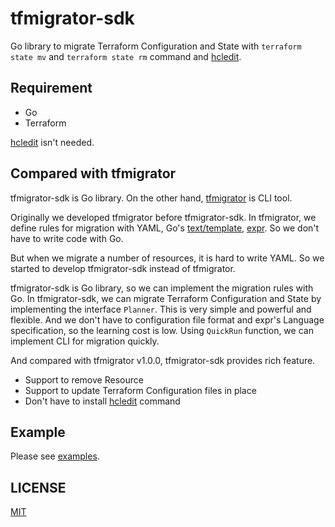 # tfmigrator-sdk

Go library to migrate Terraform Configuration and State with `terraform state mv` and `terraform state rm` command and [hcledit](https://github.com/minamijoyo/hcledit).

## Requirement

* Go
* Terraform

[hcledit](https://github.com/minamijoyo/hcledit) isn't needed.

## Compared with tfmigrator

tfmigrator-sdk is Go library. On the other hand, [tfmigrator](https://github.com/suzuki-shunsuke/tfmigrator) is CLI tool.

Originally we developed tfmigrator before tfmigrator-sdk.
In tfmigrator, we define rules for migration with YAML, Go's [text/template](https://golang.org/pkg/text/template/), [expr](https://github.com/antonmedv/expr).
So we don't have to write code with Go.

But when we migrate a number of resources, it is hard to write YAML.
So we started to develop tfmigrator-sdk instead of tfmigrator.

tfmigrator-sdk is Go library, so we can implement the migration rules with Go.
In tfmigrator-sdk, we can migrate Terraform Configuration and State by implementing the interface `Planner`.
This is very simple and powerful and flexible.
And we don't have to configuration file format and expr's Language specification, so the learning cost is low.
Using `QuickRun` function, we can implement CLI for migration quickly.

And compared with tfmigrator v1.0.0, tfmigrator-sdk provides rich feature.

* Support to remove Resource
* Support to update Terraform Configuration files in place
* Don't have to install [hcledit](https://github.com/minamijoyo/hcledit) command

## Example

Please see [examples](examples).

## LICENSE

[MIT](LICENSE)
